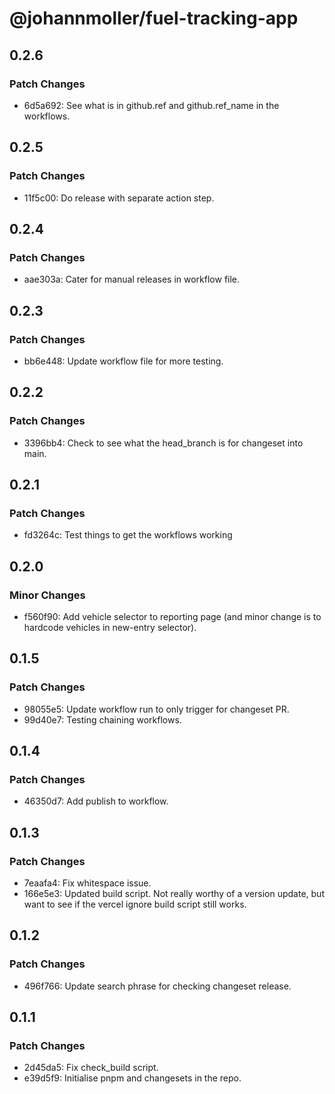 # @johannmoller/fuel-tracking-app

## 0.2.6

### Patch Changes

- 6d5a692: See what is in github.ref and github.ref_name in the workflows.

## 0.2.5

### Patch Changes

- 11f5c00: Do release with separate action step.

## 0.2.4

### Patch Changes

- aae303a: Cater for manual releases in workflow file.

## 0.2.3

### Patch Changes

- bb6e448: Update workflow file for more testing.

## 0.2.2

### Patch Changes

- 3396bb4: Check to see what the head_branch is for changeset into main.

## 0.2.1

### Patch Changes

- fd3264c: Test things to get the workflows working

## 0.2.0

### Minor Changes

- f560f90: Add vehicle selector to reporting page (and minor change is to hardcode vehicles in new-entry selector).

## 0.1.5

### Patch Changes

- 98055e5: Update workflow run to only trigger for changeset PR.
- 99d40e7: Testing chaining workflows.

## 0.1.4

### Patch Changes

- 46350d7: Add publish to workflow.

## 0.1.3

### Patch Changes

- 7eaafa4: Fix whitespace issue.
- 166e5e3: Updated build script. Not really worthy of a version update, but want to see if the vercel ignore build script still works.

## 0.1.2

### Patch Changes

- 496f766: Update search phrase for checking changeset release.

## 0.1.1

### Patch Changes

- 2d45da5: Fix check_build script.
- e39d5f9: Initialise pnpm and changesets in the repo.
